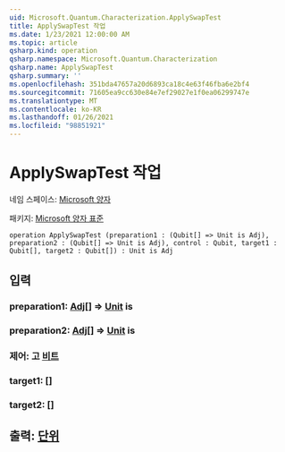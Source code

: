 ```yaml
---
uid: Microsoft.Quantum.Characterization.ApplySwapTest
title: ApplySwapTest 작업
ms.date: 1/23/2021 12:00:00 AM
ms.topic: article
qsharp.kind: operation
qsharp.namespace: Microsoft.Quantum.Characterization
qsharp.name: ApplySwapTest
qsharp.summary: ''
ms.openlocfilehash: 351bda47657a20d6893ca18c4e63f46fba6e2bf4
ms.sourcegitcommit: 71605ea9cc630e84e7ef29027e1f0ea06299747e
ms.translationtype: MT
ms.contentlocale: ko-KR
ms.lasthandoff: 01/26/2021
ms.locfileid: "98851921"
---
```

# <a name="applyswaptest-operation"></a>ApplySwapTest 작업

네임 스페이스: [Microsoft 양자](xref:Microsoft.Quantum.Characterization)

패키지: [Microsoft 양자 표준](https://nuget.org/packages/Microsoft.Quantum.Standard)




```qsharp
operation ApplySwapTest (preparation1 : (Qubit[] => Unit is Adj), preparation2 : (Qubit[] => Unit is Adj), control : Qubit, target1 : Qubit[], target2 : Qubit[]) : Unit is Adj
```


## <a name="input"></a>입력

### <a name="preparation1--qubit--unit--is-adj"></a>preparation1: [Adj](xref:microsoft.quantum.lang-ref.qubit)[] => [Unit](xref:microsoft.quantum.lang-ref.unit)  is




### <a name="preparation2--qubit--unit--is-adj"></a>preparation2: [Adj](xref:microsoft.quantum.lang-ref.qubit)[] => [Unit](xref:microsoft.quantum.lang-ref.unit)  is




### <a name="control--qubit"></a>제어: 고 [비트](xref:microsoft.quantum.lang-ref.qubit)




### <a name="target1--qubit"></a>target1: [](xref:microsoft.quantum.lang-ref.qubit)[]




### <a name="target2--qubit"></a>target2: [](xref:microsoft.quantum.lang-ref.qubit)[]





## <a name="output--unit"></a>출력: [단위](xref:microsoft.quantum.lang-ref.unit)

